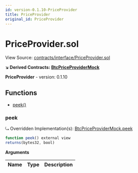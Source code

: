 ```yaml
---
id: version-0.1.10-PriceProvider
title: PriceProvider
original_id: PriceProvider
---
```


# PriceProvider.sol

View Source: [contracts/interface/PriceProvider.sol](../contracts/interface/PriceProvider.sol)

**↘ Derived Contracts: [BtcPriceProviderMock](BtcPriceProviderMock.md)**

**PriceProvider** - version: 0.1.10

## Functions

- [peek()](#peek)

### peek

⤿ Overridden Implementation(s): [BtcPriceProviderMock.peek](BtcPriceProviderMock.md#peek)

```js
function peek() external view
returns(bytes32, bool)
```

**Arguments**

| Name        | Type           | Description  |
| ------------- |------------- | -----|

